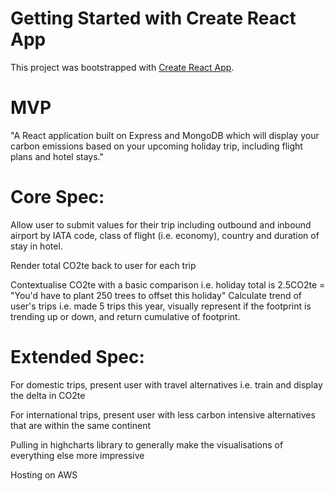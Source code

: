 # Getting Started with Create React App

This project was bootstrapped with [Create React App](https://github.com/facebook/create-react-app).

# MVP

"A React application built on Express and MongoDB which will display your carbon emissions based on your upcoming holiday trip, including flight plans and hotel stays."

# Core Spec:
Allow user to submit values for their trip including outbound and inbound airport by IATA code, class of flight (i.e. economy), country and duration of stay in hotel.

Render total CO2te back to user for each trip

Contextualise CO2te with a basic comparison i.e. holiday total is 2.5CO2te = "You'd have to plant 250 trees to offset this holiday"
Calculate trend of user's trips i.e. made 5 trips this year, visually represent if the footprint is trending up or down, and return cumulative of footprint.

# Extended Spec:
For domestic trips, present user with travel alternatives i.e. train and display the delta in CO2te

For international trips, present user with less carbon intensive alternatives that are within the same continent

Pulling in highcharts library to generally make the visualisations of everything else more impressive

Hosting on AWS
